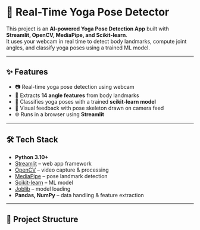 # 🧘 Real-Time Yoga Pose Detector

This project is an **AI-powered Yoga Pose Detection App** built with **Streamlit, OpenCV, MediaPipe, and Scikit-learn**.  
It uses your webcam in real time to detect body landmarks, compute joint angles, and classify yoga poses using a trained ML model.

---

## ✨ Features
- 📷 Real-time yoga pose detection using webcam
- 🧩 Extracts **14 angle features** from body landmarks
- 🤖 Classifies yoga poses with a trained **scikit-learn model**
- 🎨 Visual feedback with pose skeleton drawn on camera feed
- 🌐 Runs in a browser using **Streamlit**

---

## 🛠️ Tech Stack
- **Python 3.10+**
- [Streamlit](https://streamlit.io/) – web app framework
- [OpenCV](https://opencv.org/) – video capture & processing
- [MediaPipe](https://mediapipe.dev/) – pose landmark detection
- [Scikit-learn](https://scikit-learn.org/) – ML model
- [Joblib](https://joblib.readthedocs.io/) – model loading
- **Pandas, NumPy** – data handling & feature extraction

---

## 📂 Project Structure
